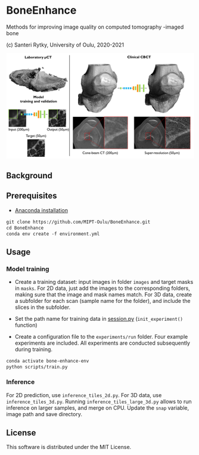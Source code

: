 # BoneEnhance
Methods for improving image quality on computed tomography -imaged bone

(c) Santeri Rytky, University of Oulu, 2020-2021

![Analysis pipeline](https://github.com/MIPT-Oulu/BoneEnhance/blob/master/images/Flowchart.tif)

## Background

## Prerequisites
- [Anaconda installation](https://docs.anaconda.com/anaconda/install/) 
```
git clone https://github.com/MIPT-Oulu/BoneEnhance.git
cd BoneEnhance
conda env create -f environment.yml
```

## Usage

### Model training

- Create a training dataset: input images in folder `images` and target masks in `masks`. 
For 2D data, just add the images to the corresponding folders, making sure that the image and mask names match.
For 3D data, create a subfolder for each scan (sample name for the folder), and include the slices in the subfolder.

- Set the path name for training data in [session.py](../master/rabbitccs/training/session.py) (`init_experiment()` function)

- Create a configuration file to the `experiments/run` folder. Four example experiments are included. 
All experiments are conducted subsequently during training.

```
conda activate bone-enhance-env
python scripts/train.py
```

### Inference

For 2D prediction, use `inference_tiles_2d.py`. For 3D data, use `inference_tiles_3d.py`. 
Running `inference_tiles_large_3d.py` allows to run inference on larger samples, and merge on CPU.
Update the `snap` variable, image path and save directory.

## License

This software is distributed under the MIT License.